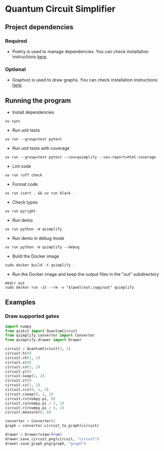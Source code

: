 # Quantum Circuit Simplifier

## Project dependencies

### Required

- Poetry is used to manage dependencies. You can check installation instructions [here](https://python-poetry.org/docs/#installation).

### Optional

- Graphviz is used to draw graphs. You can check installation instructions [here](https://graphviz.org/download/).

## Running the program

- Install dependencies

```shell
uv sync
```

- Run unit tests

```shell
uv run --group=test pytest
```

- Run unit tests with coverage

```shell
uv run --group=test pytest --cov=qsimplify --cov-report=html:coverage
```

- Lint code

```shell
uv run ruff check
```

- Format code

```shell
uv run isort . && uv run black .
```

- Check types

```shell
uv run pyright
```

- Run demo

```shell
uv run python -m qsimplify
```

- Run demo in debug mode

```shell
uv run python -m qsimplify --debug
```

- Build the Docker image

```shell
sudo docker build -t qsimplify .
```

- Run the Docker image and keep the output files in the "out" subdirectory

```shell
mkdir out
sudo docker run -it --rm -v "$(pwd)/out:/app/out" qsimplify
```

## Examples

### Draw supported gates

```python
import numpy
from qiskit import QuantumCircuit
from qsimplify.converter import Converter
from qsimplify.drawer import Drawer

circuit = QuantumCircuit(3, 1)
circuit.h(0)
circuit.ch(1, 2)
circuit.x(0)
circuit.cx(1, 2)
circuit.y(0)
circuit.swap(1, 2)
circuit.z(0)
circuit.cz(1, 2)
circuit.ccx(0, 1, 2)
circuit.cswap(0, 1, 2)
circuit.rx(numpy.pi, 0)
circuit.ry(numpy.pi / 2, 1)
circuit.rz(numpy.pi / 4, 2)
circuit.measure(0, 0)

converter = Converter()
graph = converter.circuit_to_graph(circuit)

drawer = Drawer(view=True)
drawer.save_circuit_png(circuit, "circuit")
drawer.save_graph_png(graph, "graph")
```
